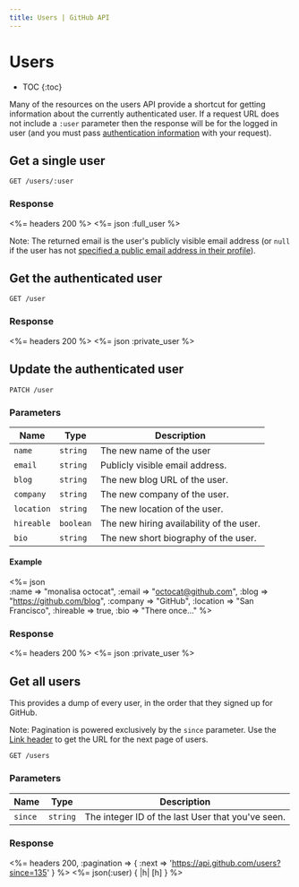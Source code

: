 ```yaml
---
title: Users | GitHub API
---
```


# Users

* TOC
{:toc}

Many of the resources on the users API provide a shortcut for getting
information about the currently authenticated user. If a request URL
does not include a `:user` parameter then the response will be for the
logged in user (and you must pass [authentication
information](/v3/#authentication) with your request).

## Get a single user

    GET /users/:user

### Response

<%= headers 200 %>
<%= json :full_user %>

Note: The returned email is the user's publicly visible email address
(or `null` if the user has not [specified a public email address in their profile](https://github.com/settings/profile)).

## Get the authenticated user

    GET /user

### Response

<%= headers 200 %>
<%= json :private_user %>

## Update the authenticated user

    PATCH /user

### Parameters

Name | Type | Description
-----|------|--------------
`name`|`string` | The new name of the user
`email`|`string` | Publicly visible email address.
`blog`|`string` | The new blog URL of the user.
`company`|`string` | The new company of the user.
`location`|`string` | The new location of the user.
`hireable`|`boolean` | The new hiring availability of the user.
`bio`|`string` | The new short biography of the user.

#### Example

<%= json \
    :name     => "monalisa octocat",
    :email    => "octocat@github.com",
    :blog     => "https://github.com/blog",
    :company  => "GitHub",
    :location => "San Francisco",
    :hireable => true,
    :bio      => "There once..."
%>

### Response

<%= headers 200 %>
<%= json :private_user %>

## Get all users

This provides a dump of every user, in the order that they signed up for
GitHub.

Note: Pagination is powered exclusively by the `since` parameter.
Use the [Link header](/v3/#link-header) to get the URL for the next page of
users.

    GET /users

### Parameters

Name | Type | Description
-----|------|--------------
`since`|`string`| The integer ID of the last User that you've seen.


### Response

<%= headers 200, :pagination => { :next => 'https://api.github.com/users?since=135' } %>
<%= json(:user) { |h| [h] } %>
